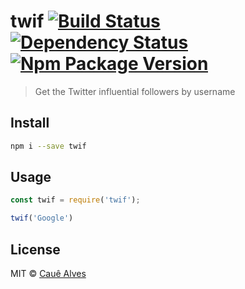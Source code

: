 # twif [![Build Status](https://travis-ci.org/ceasbz/twif.svg?branch=master)](https://travis-ci.org/ceasbz/twif) [![Dependency Status](https://david-dm.org/ceasbz/twif.svg?style=flat-square)](https://david-dm.org/ceasbz/twif) [![Npm Package Version](https://img.shields.io/npm/v/twif.svg?style=flat-square)](https://www.npmjs.org/package/twif)

> Get the Twitter influential followers by username

## Install
```bash
npm i --save twif
```

## Usage
```js
const twif = require('twif');

twif('Google')
```

## License

MIT © [Cauê Alves](./LICENSE)

